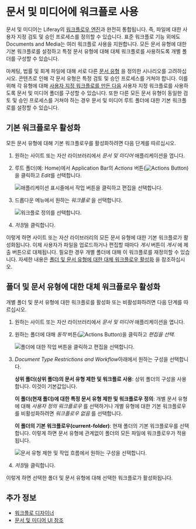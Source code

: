 # 문서 및 미디어에 워크플로 사용

문서 및 미디어는 Liferay의 [워크플로우 엔진](../../../process-automation/workflow/introduction-to-workflow.md)과 완전히 통합됩니다. 즉, 파일에 대한 사용자 지정 검토 및 승인 프로세스를 정의할 수 있습니다. 표준 워크플로 기능 외에도 Documents and Media는 여러 워크플로 사용을 지원합니다. 모든 문서 유형에 대한 기본 워크플로를 설정하고 특정 문서 유형에 대해 대체 워크플로를 사용하도록 개별 폴더를 구성할 수 있습니다.

마케팅, 법률 및 회계 파일에 대해 서로 다른 [문서 유형](../uploading-and-managing/managing-metadata/defining-document-types.md) 을 정의한 시나리오를 고려하십시오. 콘텐츠로 인해 각 문서 유형은 특정 검토 및 승인 프로세스를 거쳐야 합니다. 이를 위해 각 유형에 대해 [사용자 지정 워크플로를 만든 다음](../../../process-automation/workflow/designing-and-managing-workflows/workflow-designer.md) 사용자 지정 워크플로를 사용하도록 문서 및 미디어 폴더를 구성할 수 있습니다. 또한 다른 모든 문서 유형이 동일한 검토 및 승인 프로세스를 거쳐야 하는 경우 문서 및 미디어 루트 폴더에 대한 기본 워크플로를 설정할 수 있습니다.

## 기본 워크플로우 활성화

모든 문서 유형에 대해 기본 워크플로우를 활성화하려면 다음 단계를 따르십시오.

1. 원하는 사이트 또는 자산 라이브러리에서 *문서 및 미디어* 애플리케이션을 엽니다.

1. 루트 폴더(예: Home)에서 Application Bar의 *Actions* 버튼(![Actions Button](../../../images/icon-actions.png))을 클릭하고 *Edit*를 선택합니다.

   ![애플리케이션 표시줄에서 작업 버튼을 클릭하고 편집을 선택합니다.](./using-workflow-with-documents-and-media/images/01.png)

1. 드롭다운 메뉴에서 원하는 *워크플로* 을 선택합니다.

   ![워크플로 정의를 선택합니다.](./using-workflow-with-documents-and-media/images/02.png)

1. *저장*을 클릭합니다.

이렇게 하면 사이트 또는 자산 라이브러리의 모든 문서 유형에 대한 기본 워크플로가 활성화됩니다. 이제 사용자가 파일을 업로드하거나 편집할 때마다 *게시* 버튼이 *게시* 에 제출 버튼으로 대체됩니다. 필요한 경우 개별 폴더에 대해 이 워크플로를 재정의할 수 있습니다. 자세한 내용은 [폴더 및 문서 유형에 대한 대체 워크플로우 활성화](#enabling-alternative-workflows-for-folders-and-document-types) 을 참조하십시오.

## 폴더 및 문서 유형에 대한 대체 워크플로우 활성화

개별 폴더 및 문서 유형에 대한 워크플로를 활성화 또는 비활성화하려면 다음 단계를 따르십시오.

1. 원하는 사이트 또는 자산 라이브러리에서 *문서 및 미디어* 애플리케이션을 엽니다.

1. 원하는 폴더에 대해 *동작* 버튼(![Actions Button](../../../images/icon-actions.png))을 클릭하고 *편집을 선택*.

   ![폴더에 대한 작업 버튼을 클릭하고 편집을 선택합니다.](./using-workflow-with-documents-and-media/images/03.png)

1. *Document Type Restrictions and Workflow*아래에서 원하는 구성을 선택합니다.

   **상위 폴더(상위 폴더)의 문서 유형 제한 및 워크플로 사용**: 상위 폴더의 구성을 사용합니다. 이것이 기본값입니다.

   **이 폴더(현재 폴더)에 대한 특정 문서 유형 제한 및 워크플로우 정의**: 개별 문서 유형에 대해 *사용자 정의 워크플로우* 를 선택하거나 개별 유형에 대한 기본 워크플로우를 비활성화하려면 *워크플로우 없음* 를 선택합니다.

   **이 폴더의 기본 워크플로우(current-folder)**: 현재 폴더의 기본 워크플로우를 선택합니다. 이렇게 하면 문서 유형에 관계없이 폴더의 모든 파일에 워크플로우가 적용됩니다.

   ![문서 유형 제한 및 작업 흐름에서 원하는 구성을 선택합니다.](./using-workflow-with-documents-and-media/images/04.png)

1. *저장*을 클릭합니다.

이렇게 하면 선택한 폴더 및 문서 유형에 대해 선택한 워크플로가 활성화됩니다.

## 추가 정보

* [워크플로 디자이너](../../../process-automation/workflow/designing-and-managing-workflows/workflow-designer.md)
* [문서 및 미디어 UI 참조](../documents-and-media-ui-reference.md)
